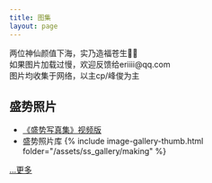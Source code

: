 ```yaml
---
title: 图集
layout: page
---
```


<div class="text-hidden">两位神仙颜值下海，实乃造福苍生🙏🏻 <br />
如果图片加载过慢，欢迎反馈给eriiii@qq.com</div>
图片均收集于网络，以主cp/峰俊为主

<div class="line"></div>

## 盛势照片
* [《盛势写真集》视频版](https://www.bilibili.com/video/BV1wx41177Se)
* 盛势照片库
{% include image-gallery-thumb.html folder="/assets/ss_gallery/making" %}
<div class="more"><a class="more" href="{{ site.baseurl }}/galleries/ss_gallery.html">...更多</a></div>